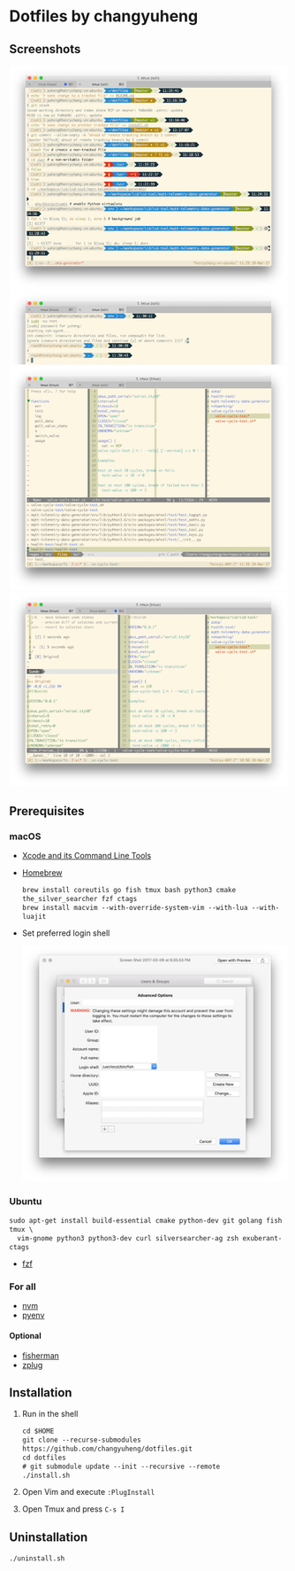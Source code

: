 # Dotfiles by changyuheng

## Screenshots

![](screenshots/git.png)
![](screenshots/root.png)
![](screenshots/vim-ctrl-p.png)
![](screenshots/vim.png)

## Prerequisites

### macOS

- [Xcode and its Command Line Tools](https://stackoverflow.com/questions/9329243/xcode-install-command-line-tools)

- [Homebrew](http://brew.sh/)

    ```
    brew install coreutils go fish tmux bash python3 cmake the_silver_searcher fzf ctags
    brew install macvim --with-override-system-vim --with-lua --with-luajit
    ```

- Set preferred login shell

    ![](assets/images/macos-default-login-shell.png)

### Ubuntu

```
sudo apt-get install build-essential cmake python-dev git golang fish tmux \
  vim-gnome python3 python3-dev curl silversearcher-ag zsh exuberant-ctags
```

- [fzf](https://github.com/junegunn/fzf)

### For all

- [nvm](https://github.com/creationix/nvm)
- [pyenv](https://github.com/pyenv/pyenv)

#### Optional
- [fisherman](https://fisherman.github.io/)
- [zplug](https://github.com/zplug/zplug)

## Installation

1. Run in the shell

    ```
    cd $HOME
    git clone --recurse-submodules https://github.com/changyuheng/dotfiles.git
    cd dotfiles
    # git submodule update --init --recursive --remote
    ./install.sh
    ```

2. Open Vim and execute `:PlugInstall`

3. Open Tmux and press `C-s I`

## Uninstallation

```
./uninstall.sh
```
